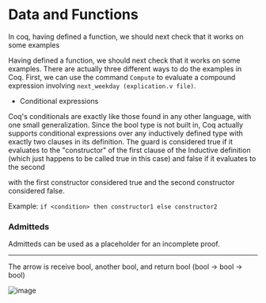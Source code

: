 # Data and Functions

In coq, having defined a function, we should next check that it works on some examples

Having defined a function, we should next check that it works on some examples. There are actually three different ways to do the examples in Coq. First, we can use the command `Compute` to evaluate a compound expression involving `next_weekday (explication.v file)`.

- Conditional expressions

Coq's conditionals are exactly like those found in any other language, with one small generalization. Since the bool type is not built in, Coq actually supports conditional expressions over any inductively defined type with exactly two clauses in its definition. The guard is considered true if it evaluates to the "constructor" of the first clause of the Inductive definition (which just happens to be called true in this case) and false if it evaluates to the second

with the first constructor considered true and the second constructor considered false.

Example:
`if <condition> then constructor1 else constructor2`

### Admitteds

Admitteds can be used as a placeholder for an incomplete proof.

_____________________________________________________________________
The arrow is receive bool, another bool, and return bool (bool -> bool -> bool)


![image](https://github.com/Thomaz-Peres/Thomaz-Peres/assets/58439854/e00fbddd-3911-4853-bd69-1e5437526819)